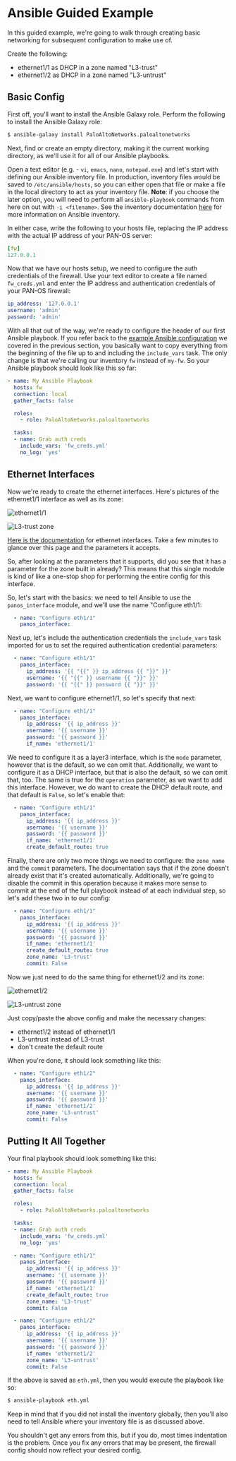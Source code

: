 # Ansible Guided Example

In this guided example, we're going to walk through creating basic networking
for subsequent configuration to make use of.

Create the following:

* ethernet1/1 as DHCP in a zone named "L3-trust"
* ethernet1/2 as DHCP in a zone named "L3-untrust"


## Basic Config

First off, you'll want to install the Ansible Galaxy role.  Perform the
following to install the Ansible Galaxy role:

```bash
$ ansible-galaxy install PaloAltoNetworks.paloaltonetworks
```

Next, find or create an empty directory, making it the current working
directory, as we'll use it for all of our Ansible playbooks.

Open a text editor (e.g. - `vi`, `emacs`, `nano`, `notepad.exe`) and let's
start with defining our Ansible inventory file.  In production, inventory files
would be saved to `/etc/ansible/hosts`, so you can either open that file or
make a file in the local directory to act as your inventory file.  **Note**:
if you choose the later option, you will need to perform all `ansible-playbook`
commands from here on out with `-i <filename>`.  See the inventory documentation
[here](https://docs.ansible.com/ansible/latest/user_guide/intro_inventory.html)
for more information on Ansible inventory.

In either case, write the following to your hosts file, replacing the IP
address with the actual IP address of your PAN-OS server:

```yml
[fw]
127.0.0.1
```

Now that we have our hosts setup, we need to configure the auth credentials
of the firewall.  Use your text editor to create a file named `fw_creds.yml`
and enter the IP address and authentication credentials of your PAN-OS
firewall:

```yml
ip_address: '127.0.0.1'
username: 'admin'
password: 'admin'
```

With all that out of the way, we're ready to configure the header of our first
Ansible playbook.  If you refer back to the [example Ansible
configuration](https://paloaltonetworks.github.io/terraform-ansible-intro/docs/ansible-basics.html#example-ansible-configuration)
we covered in the previous section, you basically want to copy everything
from the beginning of the file up to and including the `include_vars`
task.  The only change is that we're calling our inventory `fw` instead of
`my-fw`.  So your Ansible playbook should look like this so far:

```yml
- name: My Ansible Playbook
  hosts: fw
  connection: local
  gather_facts: false

  roles:
    - role: PaloAltoNetworks.paloaltonetworks

  tasks:
  - name: Grab auth creds
    include_vars: 'fw_creds.yml'
    no_log: 'yes'
```

## Ethernet Interfaces

Now we're ready to create the ethernet interfaces.  Here's pictures of the
ethernet1/1 interface as well as its zone:

![ethernet1/1](../pics/eth1.png)

![L3-trust zone](../pics/l3-trust.png)

[Here is the
documentation](http://panwansible.readthedocs.io/en/latest/modules/panos_interface_module.html)
for ethernet interfaces.  Take a few minutes to glance over this page and the
parameters it accepts.

So, after looking at the parameters that it supports, did you see that it has
a parameter for the zone built in already?  This means that this single module
is kind of like a one-stop shop for performing the entire config for this
interface.

So, let's start with the basics:  we need to tell Ansible to use
the `panos_interface` module, and we'll use the name "Configure eth1/1:

```yml
  - name: "Configure eth1/1"
    panos_interface:
```

Next up, let's include the authentication credentials the `include_vars` task
imported for us to set the required authentication credential parameters:

```yml
  - name: "Configure eth1/1"
    panos_interface:
      ip_address: '{{ "{{" }} ip_address {{ "}}" }}'
      username: '{{ "{{" }} username {{ "}}" }}'
      password: '{{ "{{" }} password {{ "}}" }}'
```

Next, we want to configure ethernet1/1, so let's specify that next:

```yml
  - name: "Configure eth1/1"
    panos_interface:
      ip_address: '{{ ip_address }}'
      username: '{{ username }}'
      password: '{{ password }}'
      if_name: 'ethernet1/1'
```

We need to configure it as a layer3 interface, which is the `mode` parameter,
however that is the default, so we can omit that.  Additionally, we want to
configure it as a DHCP interface, but that is also the default, so we can omit
that, too.  The same is true for the `operation` parameter, as we want to add
this interface.  However, we do want to create the DHCP default route, and that
default is `False`, so let's enable that:

```yml
  - name: "Configure eth1/1"
    panos_interface:
      ip_address: '{{ ip_address }}'
      username: '{{ username }}'
      password: '{{ password }}'
      if_name: 'ethernet1/1'
      create_default_route: true
```

Finally, there are only two more things we need to configure:  the
`zone_name` and the `commit` parameters.  The documentation says that if the
zone doesn't already exist that it's created automatically.  Additionally,
we're going to disable the commit in this operation because it makes more sense
to commit at the end of the full playbook instead of at each individual step,
so let's add these two in to our config:

```yml
  - name: "Configure eth1/1"
    panos_interface:
      ip_address: '{{ ip_address }}'
      username: '{{ username }}'
      password: '{{ password }}'
      if_name: 'ethernet1/1'
      create_default_route: true
      zone_name: 'L3-trust'
      commit: False
```

Now we just need to do the same thing for ethernet1/2 and its zone:

![ethernet1/2](../pics/eth2.png)

![L3-untrust zone](../pics/l3-untrust.png)

Just copy/paste the above config and make the necessary changes:

* ethernet1/2 instead of ethernet1/1
* L3-untrust instead of L3-trust
* don't create the default route

When you're done, it should look something like this:

```yml
  - name: "Configure eth1/2"
    panos_interface:
      ip_address: '{{ ip_address }}'
      username: '{{ username }}'
      password: '{{ password }}'
      if_name: 'ethernet1/2'
      zone_name: 'L3-untrust'
      commit: False
```

## Putting It All Together

Your final playbook should look something like this:

```yml
- name: My Ansible Playbook
  hosts: fw
  connection: local
  gather_facts: false

  roles:
    - role: PaloAltoNetworks.paloaltonetworks

  tasks:
  - name: Grab auth creds
    include_vars: 'fw_creds.yml'
    no_log: 'yes'

  - name: "Configure eth1/1"
    panos_interface:
      ip_address: '{{ ip_address }}'
      username: '{{ username }}'
      password: '{{ password }}'
      if_name: 'ethernet1/1'
      create_default_route: true
      zone_name: 'L3-trust'
      commit: False

  - name: "Configure eth1/2"
    panos_interface:
      ip_address: '{{ ip_address }}'
      username: '{{ username }}'
      password: '{{ password }}'
      if_name: 'ethernet1/2'
      zone_name: 'L3-untrust'
      commit: False
```

If the above is saved as `eth.yml`, then you would execute the playbook like
so:

```bash
$ ansible-playbook eth.yml
```

Keep in mind that if you did not install the inventory globally, then you'll
also need to tell Ansible where your inventory file is as discussed above.

You shouldn't get any errors from this, but if you do, most times indentation
is the problem.  Once you fix any errors that may be present, the firewall
config should now reflect your desired config.
